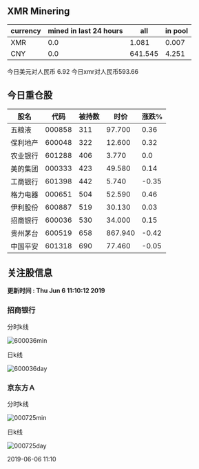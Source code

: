 ## XMR Minering

|currency|mined in last 24 hours|all|in pool|
|---|---|---|---|
|XMR|0.0|1.081|0.007|
|CNY|0.0|641.545|4.251|

今日美元对人民币 6.92	今日xmr对人民币593.66


## 今日重仓股 

|股名|代码|被持数|时价|涨跌%|
|---|---|---|---|---|
|五粮液|000858|311|97.700|0.36|
|保利地产|600048|322|12.600|0.32|
|农业银行|601288|406|3.770|0.0|
|美的集团|000333|423|49.580|0.14|
|工商银行|601398|442|5.740|-0.35|
|格力电器|000651|504|52.590|0.46|
|伊利股份|600887|519|30.130|0.03|
|招商银行|600036|530|34.000|0.15|
|贵州茅台|600519|658|867.940|-0.42|
|中国平安|601318|690|77.460|-0.05|

## 关注股信息
**更新时间 : Thu Jun  6 11:10:12 2019**
### 招商银行 
分时k线

![600036min](http://image.sinajs.cn/newchart/min/n/sh600036.gif)

日k线

![600036day](http://image.sinajs.cn/newchart/daily/n/sh600036.gif)

### 京东方Ａ 
分时k线

![000725min](http://image.sinajs.cn/newchart/min/n/sz000725.gif)

日k线

![000725day](http://image.sinajs.cn/newchart/daily/n/sz000725.gif)

2019-06-06 11:10